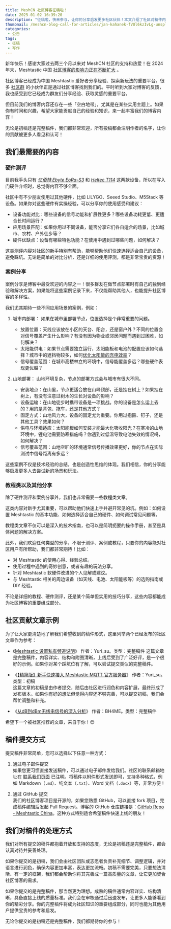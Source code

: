 ```yaml
---
title: MeshCN 社区博客征稿啦！
date: 2025-01-02 16:39:20
description: "征稿啦，快来参与，让你的分享启发更多社区伙伴！本文介绍了社区对稿件内容的需求，包括硬件测评、案例分享等热门主题，同时提供了投稿方式和示例参考。无论是初稿还是完整稿件，都可以通过邮件或 GitHub 提交，共同丰富 Meshtastic 的知识库，展示你的经验和智慧。"
thumbnail: /meshcn-blog-call-for-articles/jan-kahanek-fVUl6kzIvLg-unsplash.webp
categories:
 - 公告
tags:
 - 征稿
 - 写作
---
```


新年快乐！感谢大家过去两三个月以来对 MeshCN 社区的支持和热爱！在 2024 年末，Meshtastic 中国 [社区博客的影响力正在不断扩大](/announcement-2024-last-day-annual/) 。

社区博客已经成为中国 Meshtastic 爱好者分享经验、探索新玩法的重要平台。很多 [社区群](/contact/) 的小伙伴正是通过社区博客找到我们的。平时听到大家对博客的反馈，我也感受到它已经成为群友们分享经验、获取灵感的重要平台。

但目前我们的博客内容还存在一些「空白地带」，尤其是在某些实用主题上。如果你有时间和兴趣，希望大家能贡献自己的经验和知识，来一起丰富我们的博客内容！

无论是初稿还是完整稿件，我们都非常欢迎，所有投稿都会注明作者的名字，让你的贡献被更多人看见和认可！  

## 我们最需要的内容  

### 硬件测评  

目前我手头只有 *[亿佰特 Ebyte EoRa-S3](/flash-meshtastic-firmware-ebyte-eora-s3/)* 和 *[Heltec T114](/heltec-t114-portable-meshtastic-node/)* 这两款设备，所以在写入门硬件介绍时，总觉得内容不够全面。

社区中有不少朋友使用过其他硬件，比如 LILYGO、Seeed Studio、M5Stack 等设备。如果你对这些硬件有实操经验，可以分享你的使用感受和建议： 
- 设备功能对比：哪些设备的信号功能和扩展性更多？哪些设备功耗更低、更适合长时间运行？  
- 应用场景匹配：如果你用过不同设备，能否分享它们各自适合的场景，比如城市、农村、户外徒步等？  
- 硬件优缺点：设备有哪些特色功能？在使用中遇到过哪些问题，如何解决？  

这类测评内容对社区的新手特别有帮助，能够帮助他们快速选择适合自己的设备，避免踩坑。无论是简单的对比分析，还是详细的使用评测，都是非常宝贵的资源！  

### 案例分享  

案例分享是博客中最受欢迎的内容之一！很多群友在做节点部署时有自己的独到经验和解决方案，如果能将这些案例记录下来，不仅能帮助其他人，也能提升社区博客的多样性。  

我们尤其期待一些不同应用场景的案例，例如： 

1. 城市内部署： 
   如果在城市里部署节点，位置选择是个非常重要的问题。  
   - 放置位置：天线应该放在小区的天台、阳台，还是窗户外？不同的位置会对信号覆盖产生什么影响？有没有因为物业或邻居问题而遇到过困难，如何解决？  
   - 太阳能供电：如果节点需要独立运行，太阳能板和电池的配置应该如何选择？城市中的遮挡物较多，如何[优化太阳能的充电效率](/T114-solar-panel-requirement-calculate/)？  
   - 信号覆盖范围：在城市高楼林立的环境中，信号能覆盖多远？哪些硬件表现更优越？  

2. 山地部署： 
   山地环境复杂，节点的部署方式会与城市有很大不同。  
   - 安装地点：在山里，节点更适合放在山峰顶部，还是挂在树上？如果挂在树上，有没有注意过树木的生长对设备的影响？  
   - 设备运输：在山地徒步时携带设备是一项挑战。你的设备是怎么运上去的？用的是背包、拖车，还是其他方式？  
   - 固定方式：山地风力大，设备的固定尤为重要。你用过抱箍、钉子，还是其他工具？效果如何？  
   - 供电与环境适应：太阳能板如何安装才能最大化吸收阳光？在寒冷的山地环境中，锂电池需要防寒措施吗？你遇到过低温导致电池失效的情况吗，如何解决？  
   - 信号覆盖范围：山地空旷的环境通常信号传播效果更好，你的节点在实际测试中信号距离有多远？  

这些案例不仅是技术经验的总结，也是创造性思维的体现。我们相信，你的分享能够启发更多人去尝试新的场景和玩法。  

### 教程类以及其他分享

除了硬件测评和案例分享外，我们也非常需要一些教程类文章。

这类内容对新手尤其重要，可以帮助他们快速上手并避开常见的坑。例如：如何设置 Meshtastic 的基本功能、如何选择适合自己的硬件、如何调试常见问题等。

教程类文章不仅可以是深入的技术指南，也可以是简明扼要的操作手册，甚至是具体问题的解决方案。  

此外，我们欢迎任何类型的分享，不限于测评、案例或教程，只要你的内容能对社区用户有所帮助，我们都非常期待！比如：  
- 对 Meshtastic 的使用心得、经验总结。  
- 使用过程中遇到的奇妙创意，或者有趣的玩法分享。  
- 针对 Meshtastic 软硬件改进的个人见解或建议。  
- 与 Meshtastic 相关的周边设备（如天线、电池、太阳能板等）的选购指南或 DIY 经验。  

不论是详细的教程、硬件测评，还是某个简单但实用的技巧分享，这些内容都能成为社区博客的重要组成部分。

## 社区贡献文章示例  

为了让大家更清楚地了解我们希望收到的稿件形式，这里列举两个已经发布的社区文章作为参考：  

- 《[Meshtastic 设置私有频道说明](/meshtastic-private-channel-setup/)》
   作者：Yuri_su。类型：完整稿件
   这篇文章是完整稿件，内容详实、结构和附图清晰，上线后受到了广泛好评，是一个很好的示例。如果你对某个踩坑位有了解，可以尝试提交类似的完整稿件。  

- 《[【精简版】新手快速接入 Meshtastic MQTT 官方服务器](/short-tutorial-mqtt-android/)》
   作者：Yuri_su。类型：初稿  
   这篇文章的初稿是由作者提交，随后由社区进行润色和内容扩展，最终形成了发布版本。如果你有好的想法但觉得内容还不够完善，可以提交初稿，我们会帮忙调整和补充。

- 《[从dB到dBm无线电信号的深入分析](/understand-dB/)》
   作者：BH4ME。类型：完整稿件

希望下一个被社区推荐的文章，来自于你！😊

## 稿件提交方式  

提交稿件非常简单，您可以选择以下任意一种方式：  

1. 通过电子邮件提交  
   如果您更习惯直接发送稿件，可以通过电子邮件发给我们。社区的联系邮箱地址在 [联系我们页面](https://meshcn.net/contact/) 已注明。将稿件以附件形式发送即可，支持多种格式，例如 Markdown（`.md`）、纯文本（`.txt`）、Word 文档（`.docx`）等，非常方便！  

2. 通过 GitHub 提交  
   我们的社区博客项目是开源的，如果您熟悉 GitHub，可以直接 fork 项目，完成稿件编辑后发起 Pull Request。博客的 GitHub 仓库链接是：[GitHub Repo - Meshtastic China](https://github.com/chinamesh/meshtastic-china-www)。这种方式特别适合希望稿件快速上线的朋友！

## 我们对稿件的处理方式  

我们对所有提交的稿件都抱着开放和支持的态度，无论是初稿还是完整稿件，都会认真对待并妥善处理。

如果你提交的是初稿，我们会由社区团队或志愿者负责补充细节、调整逻辑，并对语言进行润色，确保内容更加丰富，表达更加流畅。初稿不需要完美，只要想法清晰、有一定的框架，我们都会帮助你将其完善成一篇高质量的文章，让它更加契合社区博客的需求。

如果你提交的是完整稿件，那当然更为理想。成熟的稿件通常内容详实、结构清晰，具备直接上线的质量标准。我们会在审核通过后迅速发布，让更多人能够看到你的精彩分享。你的完整稿件将成为社区知识的重要组成部分，同时也能为其他用户提供宝贵的参考和启发。  

无论你提交的是初稿还是完整稿件，我们都期待你的参与！